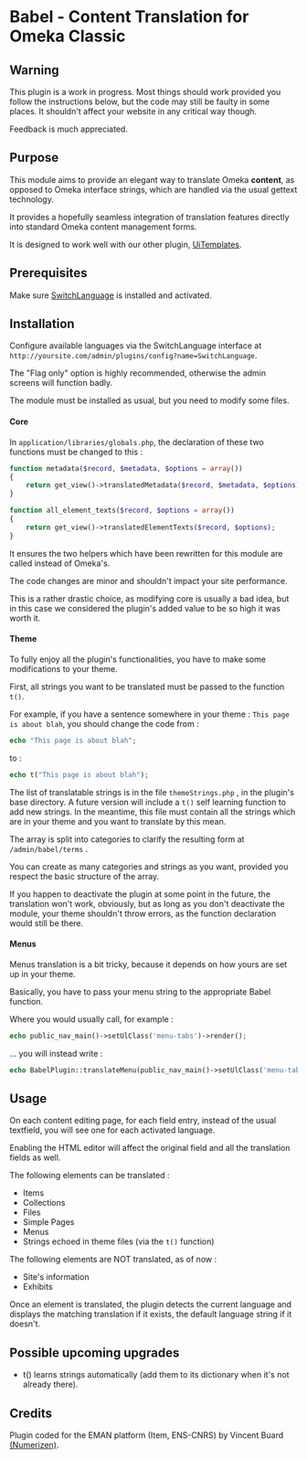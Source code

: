 # Babel - Content Translation for Omeka Classic

## Warning

This plugin is a work in progress. Most things should work provided you follow the instructions below, but the code may still be faulty in some places. It shouldn't affect your website in any critical way though.

Feedback is much appreciated.

## Purpose

This module aims to provide an elegant way to translate Omeka **content**, as opposed to Omeka interface strings, which are handled via the usual gettext technology.

It provides a hopefully seamless integration of translation features directly into standard Omeka content management forms.

It is designed to work well with our other plugin, [UiTemplates](https://github.com/ENS-ITEM/UiTemplates).

## Prerequisites

Make sure [SwitchLanguage](https://gitlab.com/TIME_LAS/Omeka_Plugin_SwitchLang/) is installed and activated.

## Installation

Configure available languages via the SwitchLanguage interface at `http://yoursite.com/admin/plugins/config?name=SwitchLanguage`.

The "Flag only" option is highly recommended, otherwise the admin screens will function badly.

The module must be installed as usual, but you need to modify some files.

#### Core

In  `application/libraries/globals.php`, the declaration of these two functions must be changed to this :

```php
function metadata($record, $metadata, $options = array())
{
    return get_view()->translatedMetadata($record, $metadata, $options);
}

function all_element_texts($record, $options = array())
{
    return get_view()->translatedElementTexts($record, $options);
}
```

It ensures the two helpers which have been rewritten for this module are called instead of Omeka's. 

The code changes are minor and shouldn't impact your site performance.

This is a rather drastic choice, as modifying core is usually a bad idea, but in this case we considered the plugin's added value to be so high it was worth it.

#### Theme

To fully enjoy all the plugin's functionalities, you have to make some modifications to your theme.

First, all strings you want to be translated must be passed to the function ```t()```.

For example, if you have a sentence somewhere in your theme : ``This page is about blah``, you should change the code from :

```php
echo "This page is about blah";
```

to :

```php
echo t("This page is about blah");
```

The list of translatable strings is in the file ``themeStrings.php`` , in the plugin's base directory. A future version will include a ``t()``  self learning function to add new strings. In the meantime, this file must contain all the strings which are in your theme and you want to translate by this mean.

The array is split into categories to clarify the resulting form at ``/admin/babel/terms`` .

You can create as many categories and strings as you want, provided you respect the basic structure of the array.

If you happen to deactivate the plugin at some point in the future, the translation won't work, obviously, but as long as you don't deactivate the module, your theme shouldn't throw errors, as the function declaration would still be there.

#### Menus

Menus translation is a bit tricky, because it depends on how yours are set up in your theme.

Basically, you have to pass your menu string to the appropriate Babel function.

Where you would usually call, for example : 

```php
echo public_nav_main()->setUlClass('menu-tabs')->render();
```

... you will instead write :

```php
echo BabelPlugin::translateMenu(public_nav_main()->setUlClass('menu-tabs')->render());
```

## Usage

On each content editing page, for each field entry, instead of the usual textfield, you will see one for each activated language.

Enabling the HTML editor will affect the original field and all the translation fields as well.

The following elements can be translated :

- Items
- Collections
- Files
- Simple Pages
- Menus
- Strings echoed in theme files (via the ``t()`` function)

The following elements are NOT translated, as of now :

- Site's information
- Exhibits

Once an element is translated, the plugin detects the current language and displays the matching translation if it exists, the default language string if it doesn't.

## Possible upcoming upgrades

- t() learns strings automatically (add them to its dictionary when it's not already there).

## Credits

Plugin coded for the EMAN platform (Item, ENS-CNRS) by Vincent Buard [(Numerizen)](http://numerizen.com).

